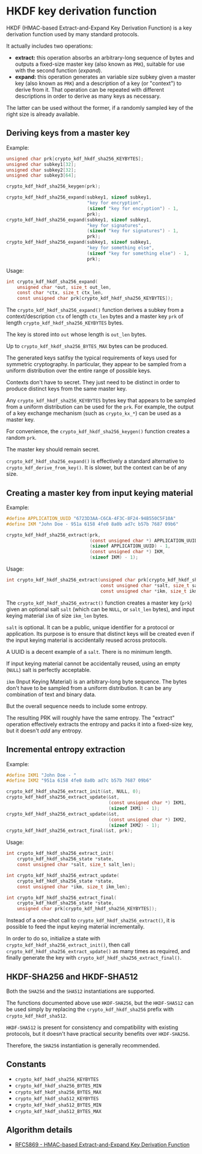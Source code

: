 # HKDF key derivation function

HKDF (HMAC-based Extract-and-Expand Key Derivation Function) is a key derivation function used by many standard protocols.

It actually includes two operations:

- **extract:** this operation absorbs an arbitrary-long sequence of bytes and outputs a fixed-size master key (also known as `PRK`), suitable for use with the second function (_expand_).
- **expand:** this operation generates an variable size subkey given a master key (also known as `PRK`) and a description of a key (or "context") to derive from it. That operation can be repeated with different descriptions in order to derive as many keys as necessary.

The latter can be used without the former, if a randomly sampled key of the right size is already available.

## Deriving keys from a master key

Example:

```c
unsigned char prk[crypto_kdf_hkdf_sha256_KEYBYTES];
unsigned char subkey1[32];
unsigned char subkey2[32];
unsigned char subkey3[64];

crypto_kdf_hkdf_sha256_keygen(prk);

crypto_kdf_hkdf_sha256_expand(subkey1, sizeof subkey1,
                              "key for encryption",
                              (sizeof "key for encryption") - 1,
                              prk);
crypto_kdf_hkdf_sha256_expand(subkey1, sizeof subkey1,
                              "key for signatures",
                              (sizeof "key for signatures") - 1,
                              prk);
crypto_kdf_hkdf_sha256_expand(subkey1, sizeof subkey1,
                              "key for something else",
                              (sizeof "key for something else") - 1,
                              prk);
```

Usage:

```c
int crypto_kdf_hkdf_sha256_expand(
    unsigned char *out, size_t out_len,
    const char *ctx, size_t ctx_len,
    const unsigned char prk[crypto_kdf_hkdf_sha256_KEYBYTES]);
```

The `crypto_kdf_hkdf_sha256_expand()` function derives a subkey from a context/description `ctx` of length `ctx_len` bytes and a master key `prk` of length `crypto_kdf_hkdf_sha256_KEYBYTES` bytes.

The key is stored into `out` whose length is `out_len` bytes.

Up to `crypto_kdf_hkdf_sha256_BYTES_MAX` bytes can be produced.

The generated keys satifsy the typical requirements of keys used for symmetric cryptography. In particular, they appear to be sampled from a uniform distribution over the entire range of possible keys.

Contexts don't have to secret. They just need to be distinct in order to produce distinct keys from the same master key.

Any `crypto_kdf_hkdf_sha256_KEYBYTES` bytes key that appears to be sampled from a uniform distribution can be used for the `prk`. For example, the output of a key exchange mechanism (such as `crypto_kx_*`) can be used as a master key.

For convenience, the `crypto_kdf_hkdf_sha256_keygen()` function creates a random `prk`.

The master key should remain secret.

`crypto_kdf_hkdf_sha256_expand()` is effectively a standard alternative to `crypto_kdf_derive_from_key()`. It is slower, but the context can be of any size.

## Creating a master key from input keying material

Example:

```c
#define APPLICATION_UUID "6723D3AA-C6CA-4F3C-8F24-94B550C5F10A"
#define IKM "John Doe - 951a 6158 4fe0 8a0b ad7c b57b 7687 09b6"

crypto_kdf_hkdf_sha256_extract(prk,
                               (const unsigned char *) APPLICATION_UUID,
                               (sizeof APPLICATION_UUID) - 1,
                               (const unsigned char *) IKM,
                               (sizeof IKM) - 1);
```

Usage:

```c
int crypto_kdf_hkdf_sha256_extract(unsigned char prk[crypto_kdf_hkdf_sha256_KEYBYTES],
                                   const unsigned char *salt, size_t salt_len,
                                   const unsigned char *ikm, size_t ikm_len);
```

The `crypto_kdf_hkdf_sha256_extract()` function creates a master key (`prk`) given an optional salt `salt` (which can be `NULL`, or `salt_len` bytes), and input keying material `ikm` of size `ikm_len` bytes.

`salt` is optional. It can be a public, unique identifier for a protocol or application. Its purpose is to ensure that distinct keys will be created even if the input keying material is accidentally reused across protocols.

A UUID is a decent example of a `salt`. There is no minimum length. 

If input keying material cannot be accidentally reused, using an empty (`NULL`) salt is perfectly acceptable.

`ikm` (Input Keying Material) is an arbitrary-long byte sequence. The bytes don't have to be sampled from a uniform distribution. It can be any combination of text and binary data.

But the overall sequence needs to include some entropy.

The resulting PRK will roughly have the same entropy. The "extract" operation effectively extracts the entropy and packs it into a fixed-size key, but it doesn't *add* any entropy.

## Incremental entropy extraction

Example:

```c
#define IKM1 "John Doe - "
#define IKM2 "951a 6158 4fe0 8a0b ad7c b57b 7687 09b6"

crypto_kdf_hkdf_sha256_extract_init(&st, NULL, 0);
crypto_kdf_hkdf_sha256_extract_update(&st,
                                      (const unsigned char *) IKM1,
                                      (sizeof IKM1) - 1);
crypto_kdf_hkdf_sha256_extract_update(&st,
                                      (const unsigned char *) IKM2,
                                      (sizeof IKM2) - 1);
crypto_kdf_hkdf_sha256_extract_final(&st, prk);
```

Usage:

```c
int crypto_kdf_hkdf_sha256_extract_init(
    crypto_kdf_hkdf_sha256_state *state,
    const unsigned char *salt, size_t salt_len);

int crypto_kdf_hkdf_sha256_extract_update(
    crypto_kdf_hkdf_sha256_state *state,
    const unsigned char *ikm, size_t ikm_len);

int crypto_kdf_hkdf_sha256_extract_final(
    crypto_kdf_hkdf_sha256_state *state,
    unsigned char prk[crypto_kdf_hkdf_sha256_KEYBYTES]);
```

Instead of a one-shot call to `crypto_kdf_hkdf_sha256_extract()`, it is possible to feed the input keying material incrementally.

In order to do so, initialize a state with `crypto_kdf_hkdf_sha256_extract_init()`, then call `crypto_kdf_hkdf_sha256_extract_update()` as many times as required, and finally generate the key with `crypto_kdf_hkdf_sha256_extract_final()`.

## HKDF-SHA256 and HKDF-SHA512

Both the `SHA256` and the `SHA512` instantiations are supported.

The functions documented above use `HKDF-SHA256`, but the `HKDF-SHA512` can be used simply by replacing the `crypto_kdf_hkdf_sha256` prefix with `crypto_kdf_hkdf_sha512`.

`HKDF-SHA512` is present for consistency and compatibility with existing protocols, but it doesn't have practical security benefits over `HKDF-SHA256`.

Therefore, the `SHA256` instantiation is generally recommended.

## Constants

* `crypto_kdf_hkdf_sha256_KEYBYTES`
* `crypto_kdf_hkdf_sha256_BYTES_MIN`
* `crypto_kdf_hkdf_sha256_BYTES_MAX`
* `crypto_kdf_hkdf_sha512_KEYBYTES`
* `crypto_kdf_hkdf_sha512_BYTES_MIN`
* `crypto_kdf_hkdf_sha512_BYTES_MAX`

## Algorithm details

* [RFC5869 - HMAC-based Extract-and-Expand Key Derivation Function](https://www.rfc-editor.org/rfc/rfc5869.html)
